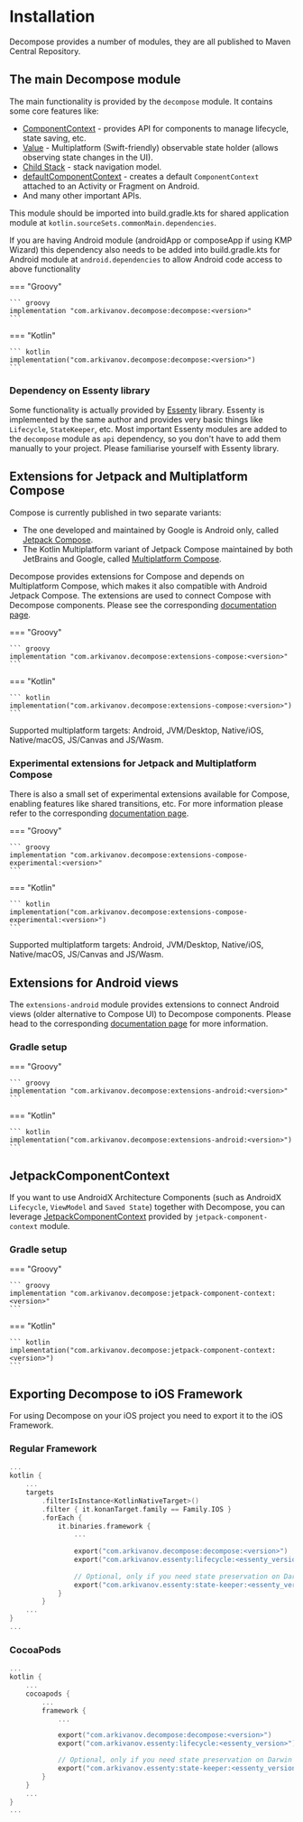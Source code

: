 # Installation

Decompose provides a number of modules, they are all published to Maven Central Repository.

## The main Decompose module

The main functionality is provided by the `decompose` module. It contains some core features like:

- [ComponentContext](../component/overview.md#componentcontext) - provides API for components to manage lifecycle, state saving, etc.
- [Value](../component/overview.md/#value-and-mutablevalue-state-holders) - Multiplatform (Swift-friendly) observable state holder (allows observing state changes in the UI).
- [Child Stack](../navigation/stack/overview.md) - stack navigation model.
- [defaultComponentContext](../getting-started/quick-start.md/#android-with-compose) - creates a default `ComponentContext` attached to an Activity or Fragment on Android.
- And many other important APIs.

This module should be imported into build.gradle.kts for shared application module at `kotlin.sourceSets.commonMain.dependencies`.

If you are having Android module (androidApp or composeApp if using KMP Wizard) this dependency also needs to be added into build.gradle.kts for Android module at ```android.dependencies``` to allow Android code access to above functionality

=== "Groovy"

    ``` groovy
    implementation "com.arkivanov.decompose:decompose:<version>"
    ```

=== "Kotlin"

    ``` kotlin
    implementation("com.arkivanov.decompose:decompose:<version>")
    ```

### Dependency on Essenty library

Some functionality is actually provided by [Essenty](https://github.com/arkivanov/Essenty) library. Essenty is implemented by the same author and provides very basic things like `Lifecycle`, `StateKeeper`, etc. Most important Essenty modules are added to the `decompose` module as `api` dependency, so you don't have to add them manually to your project. Please familiarise yourself with Essenty library.

## Extensions for Jetpack and Multiplatform Compose

Compose is currently published in two separate variants:
    
- The one developed and maintained by Google is Android only, called [Jetpack Compose](https://developer.android.com/jetpack/compose).
- The Kotlin Multiplatform variant of Jetpack Compose maintained by both JetBrains and Google, called [Multiplatform Compose](https://github.com/JetBrains/compose-multiplatform).

Decompose provides extensions for Compose and depends on Multiplatform Compose, which makes it also compatible with Android Jetpack Compose. The extensions are used to connect Compose with Decompose components. Please see the corresponding [documentation page](../extensions/compose.md).

=== "Groovy"

    ``` groovy
    implementation "com.arkivanov.decompose:extensions-compose:<version>"
    ```
=== "Kotlin"

    ``` kotlin
    implementation("com.arkivanov.decompose:extensions-compose:<version>")
    ```

Supported multiplatform targets: Android, JVM/Desktop, Native/iOS, Native/macOS, JS/Canvas and JS/Wasm.

### Experimental extensions for Jetpack and Multiplatform Compose

There is also a small set of experimental extensions available for Compose, enabling features like shared transitions, etc. For more information please refer to the corresponding [documentation page](../extensions/compose.md).

=== "Groovy"

    ``` groovy
    implementation "com.arkivanov.decompose:extensions-compose-experimental:<version>"
    ```
=== "Kotlin"

    ``` kotlin
    implementation("com.arkivanov.decompose:extensions-compose-experimental:<version>")
    ```

Supported multiplatform targets: Android, JVM/Desktop, Native/iOS, Native/macOS, JS/Canvas and JS/Wasm.

## Extensions for Android views

The `extensions-android` module provides extensions to connect Android views (older alternative to Compose UI) to Decompose components. Please head to the corresponding [documentation page](../extensions/android.md) for more information.

### Gradle setup

=== "Groovy"

    ``` groovy
    implementation "com.arkivanov.decompose:extensions-android:<version>"
    ```

=== "Kotlin"

    ``` kotlin
    implementation("com.arkivanov.decompose:extensions-android:<version>")
    ```

## JetpackComponentContext

If you want to use AndroidX Architecture Components (such as AndroidX `Lifecycle`, `ViewModel` and `Saved State`) together with Decompose, you can leverage [JetpackComponentContext](../component/jetpack-component-context.md) provided by `jetpack-component-context` module.

### Gradle setup

=== "Groovy"

    ``` groovy
    implementation "com.arkivanov.decompose:jetpack-component-context:<version>"
    ```

=== "Kotlin"

    ``` kotlin
    implementation("com.arkivanov.decompose:jetpack-component-context:<version>")
    ```

## Exporting Decompose to iOS Framework

For using Decompose on your iOS project you need to export it to the iOS Framework.

### Regular Framework


``` kotlin
...
kotlin {
    ...
    targets
        .filterIsInstance<KotlinNativeTarget>()
        .filter { it.konanTarget.family == Family.IOS }
        .forEach {
            it.binaries.framework {
                ...
                
                export("com.arkivanov.decompose:decompose:<version>")
                export("com.arkivanov.essenty:lifecycle:<essenty_version>")
    
                // Optional, only if you need state preservation on Darwin (Apple) targets
                export("com.arkivanov.essenty:state-keeper:<essenty_version>")
            }
        }
    ...
}
...
```

### CocoaPods

``` kotlin
...
kotlin {
    ...
    cocoapods {
        ...
        framework {
            ...

            export("com.arkivanov.decompose:decompose:<version>")
            export("com.arkivanov.essenty:lifecycle:<essenty_version>")

            // Optional, only if you need state preservation on Darwin (Apple) targets
            export("com.arkivanov.essenty:state-keeper:<essenty_version>")
        }
    }
    ...
}
...
```
